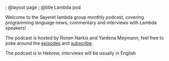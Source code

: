 ; @layout page
; @title Lambda pod

<div class="row">
  <div class="highlight-wrap span4">
    <p>
      Welcome to the Sayeret lambda group monthly podcast, covering programming language news, commentary and interviews with Lambda speakers!
    </p>
    
   <p>The podcast is hosted by Ronen Narkis and Yardena Meymann, feel free to poke around the <a href="/archive.html">episodes</a> and <a href="http://feeds.feedburner.com/sayeret-pod">subscribe</a>.</p>
   <p> The podcast is in Hebrew, interviews will be usually in English </p>
  </div>
</div>

